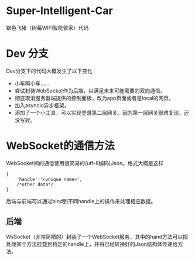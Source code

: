 # Super-Intelligent-Car
银色飞猪（树莓WIFI智能管家）代码


# Dev 分支
Dev分支下的代码大概发生了以下变化

* 小车啊小车……
* 尝试封装WebSocket作为后端，以满足未来可能需要的双向通信。
* 彻底取消服务器端提供的控制面板，改为app页面或者是local的网页。
* 加入asyncio异步框架。
* 添加了一个小工具，可以实现登录第二层网关。因为第一层网关很难复现，还没写好。

# WebSocket的通信方法
WebSocket间的通信使用很简易的(utf-8编码)Json。格式大概是这样
```
{
    'handle':'<unique name>',
	/*other data*/
}
```
后端与前端可以通过bind到不同handle上的操作来处理相应数据。

## 后端
WsSocket（非常简陋的）封装了一个WebSocket服务，其中的hand方法可以把处理某个方法挂载到特定的handle上，并将已经转换好的Json结构体传递给方法。